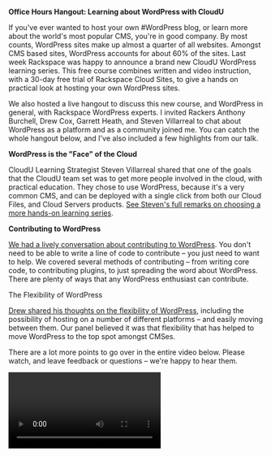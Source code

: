 **Office Hours Hangout: Learning about WordPress with CloudU**

If you've ever wanted to host your own #WordPress blog, or learn more about the world's most popular CMS, you're in good company. By most counts, WordPress sites make up almost a quarter of all websites. Amongst CMS based sites, WordPress accounts for about 60% of the sites. Last week Rackspace was happy to announce a brand new CloudU WordPress learning series. This free course combines written and video instruction, with a 30-day free trial of Rackspace Cloud Sites, to give a hands on practical look at hosting your own WordPress sites.

We also hosted a live hangout to discuss this new course, and WordPress in general, with Rackspace WordPress experts. I invited Rackers Anthony Burchell, Drew Cox, Garrett Heath, and Steven Villarreal to chat about WordPress as a platform and as a community joined me. You can catch the whole hangout below, and I've also included a few highlights from our talk.

**WordPress is the "Face" of the Cloud**

CloudU Learning Strategist Steven Villarreal shared that one of the goals that the CloudU team set was to get more people involved in the cloud, with practical education. They chose to use WordPress, because it's a very common CMS, and can be deployed with a single click from both our Cloud Files, and Cloud Servers products. [See Steven's full remarks on choosing a more hands-on learning series](http://youtu.be/9QwlNZnelno?t=6m3s).

**Contributing to WordPress**

[We had a lively conversation about contributing to WordPress](http://youtu.be/9QwlNZnelno?t=23m44s). You don't need to be able to write a line of code to contribute – you just need to want to help.  We covered several methods of contributing – from writing core code, to contributing plugins, to just spreading the word about WordPress. There are plenty of ways that any WordPress enthusiast can contribute.

The Flexibility of WordPress

[Drew shared his thoughts on the flexibility of WordPress](http://youtu.be/9QwlNZnelno?t=37m59s), including the possibility of hosting on a number of different platforms – and easily moving between them. Our panel believed it was that flexibility that has helped to move WordPress to the top spot amongst CMSes.

There are a lot more points to go over in the entire video below. Please watch, and leave feedback or questions – we're happy to hear them.



<video>

Join us next week when we discuss [[tbd]]
